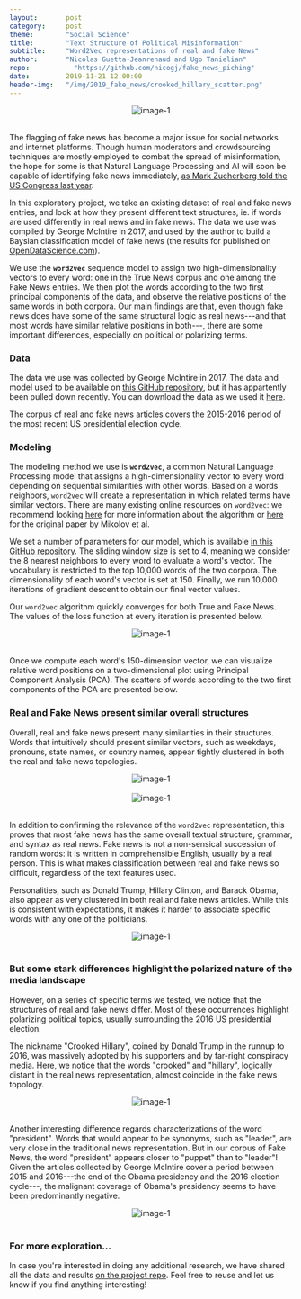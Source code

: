 ```yaml
---
layout:       post
category:     post
theme:        "Social Science"
title:        "Text Structure of Political Misinformation"
subtitle:     "Word2Vec representations of real and fake News"
author:       "Nicolas Guetta-Jeanrenaud and Ugo Tanielian"
repo: 		    "https://github.com/nicogj/fake_news_piching"
date:         2019-11-21 12:00:00
header-img:   "/img/2019_fake_news/crooked_hillary_scatter.png"
---
```


<center>
<img class="example-image" src="/img/2019_fake_news/crooked_hillary_scatter.png" alt="image-1" />
</center>
<br>

The flagging of fake news has become a major issue for social networks and internet platforms. Though human moderators and crowdsourcing techniques are mostly employed to combat the spread of misinformation, the hope for some is that Natural Language Processing and AI will soon be capable of identifying fake news immediately, <a href="https://www.washingtonpost.com/news/the-switch/wp/2018/04/11/ai-will-solve-facebooks-most-vexing-problems-mark-zuckerberg-says-just-dont-ask-when-or-how/" target="_blank">as Mark Zucherberg told the US Congress last year</a>.

In this exploratory project, we take an existing dataset of real and fake news entries, and look at how they present different text structures, ie. if words are used differently in real news and in fake news. The data we use was compiled by George McIntire in 2017, and used by the author to build a Baysian classification model of fake news (the results for published on <a href="https://opendatascience.com/how-to-build-a-fake-news-classification-model/" target="_blank">OpenDataScience.com</a>).

We use the **`word2vec`** sequence model to assign two high-dimensionality vectors to every word: one in the True News corpus and one among the Fake News entries. We then plot the words according to the two first principal components of the data, and observe the relative positions of the same words in both corpora. Our main findings are that, even though fake news does have some of the same structural logic as real news---and that most words have similar relative positions in both---, there are some important differences, especially on political or polarizing terms.

### Data

The data we use was collected by George McIntire in 2017. The data and model used to be available on <a href="https://github.com/GeorgeMcIntire/fake_real_news_dataset" target="_blank">this GitHub repository</a>, but it has appartently been pulled down recently. You can download the data as we used it <a href="https://www.dropbox.com/s/tonh5b1rn9iz77s/fake_or_real_news.csv?dl=0" target="_blank">here</a>.

The corpus of real and fake news articles covers the 2015-2016 period of the most recent US presidential election cycle.

### Modeling

The modeling method we use is **`word2vec`**, a common Natural Language Processing model that assigns a high-dimensionality vector to every word depending on sequential similarities with other words. Based on a words neighbors, `word2vec` will create a representation in which related terms have similar vectors. There are many existing online resources on `word2vec`: we recommend looking <a href="https://medium.com/wisio/a-gentle-introduction-to-doc2vec-db3e8c0cce5e" target="_blank">here</a> for more information about the algorithm or <a href="https://papers.nips.cc/paper/5021-distributed-representations-of-words-and-phrases-and-their-compositionality.pdf" target="_blank">here</a> for the original paper by Mikolov et al.

We set a number of parameters for our model, which is available <a href="https://github.com/nicogj/fake_news_piching" target="_blank">in this GitHub repository</a>. The sliding window size is set to 4, meaning we consider the 8 nearest neighbors to every word to evaluate a word's vector. The vocabulary is restricted to the top 10,000 words of the two corpora. The dimensionality of each word's vector is set at 150. Finally, we run 10,000 iterations of gradient descent to obtain our final vector values.

Our `word2vec` algorithm quickly converges for both True and Fake News. The values of the loss function at every iteration is presented below.

<center>
<img class="example-image" src="/img/2019_fake_news/loss_functions.png" alt="image-1"/>
</center>
<br>

Once we compute each word's 150-dimension vector, we can visualize relative word positions on a two-dimensional plot using Principal Component Analysis (PCA). The scatters of words according to the two first components of the PCA are presented below.

### Real and Fake News present similar overall structures

Overall, real and fake news present many similarities in their structures. Words that intuitively should present similar vectors, such as weekdays, pronouns, state names, or country names, appear tightly clustered in both the real and fake news topologies.

<center>
<img class="example-image" src="/img/2019_fake_news/week_days_scatter.png" alt="image-1" />
</center>
<br>

<center>
<img class="example-image" src="/img/2019_fake_news/pronouns_scatter.png" alt="image-1" />
</center>
<br>

In addition to confirming the relevance of the `word2vec` representation, this proves that most fake news has the same overall textual structure, grammar, and syntax as real news. Fake news is not a non-sensical succession of random words: it is written in comprehensible English, usually by a real person. This is what makes classification between real and fake news so difficult, regardless of the text features used.

Personalities, such as Donald Trump, Hillary Clinton, and Barack Obama, also appear as very clustered in both real and fake news articles. While this is consistent with expectations, it makes it harder to associate specific words with any one of the politicians.

<center>
<img class="example-image" src="/img/2019_fake_news/politician_names_scatter.png" alt="image-1" />
</center>
<br>

### But some stark differences highlight the polarized nature of the media landscape

However, on a series of specific terms we tested, we notice that the structures of real and fake news differ. Most of these occurrences highlight polarizing political topics, usually surrounding the 2016 US presidential election.

The nickname "Crooked Hillary", coined by Donald Trump in the runnup to 2016, was massively adopted by his supporters and by far-right conspiracy media. Here, we notice that the words "crooked" and "hillary", logically distant in the real news representation, almost coincide in the fake news topology.

<center>
<img class="example-image" src="/img/2019_fake_news/crooked_hillary_scatter.png" alt="image-1" />
</center>
<br>

Another interesting difference regards characterizations of the word "president". Words that would appear to be synonyms, such as "leader", are very close in the traditional news representation. But in our corpus of Fake News, the word "president" appears closer to "puppet" than to "leader"! Given the articles collected by George McIntire cover a period between 2015 and 2016---the end of the Obama presidency and the 2016 election cycle---, the malignant coverage of Obama's presidency seems to have been predominantly negative.

<center>
<img class="example-image" src="/img/2019_fake_news/president_role_scatter.png" alt="image-1" />
</center>
<br>

### For more exploration...

In case you're interested in doing any additional research, we have shared all the data and results <a href="https://github.com/nicogj/fake_news_piching" target="_blank">on the project repo</a>. Feel free to reuse and let us know if you find anything interesting!
